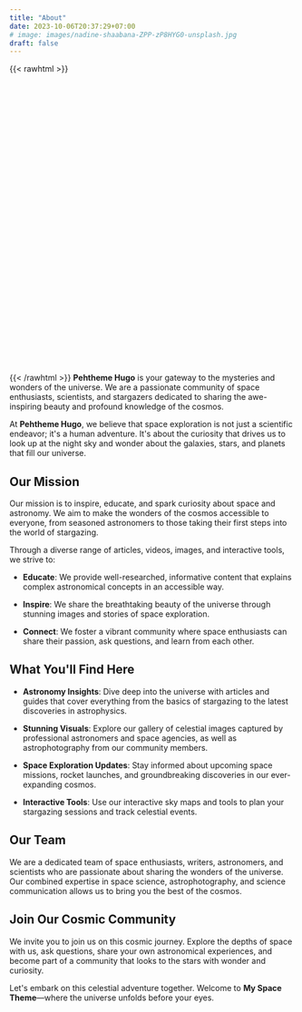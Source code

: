 ```yaml
---
title: "About"
date: 2023-10-06T20:37:29+07:00
# image: images/nadine-shaabana-ZPP-zP8HYG0-unsplash.jpg
draft: false
---
```

{{< rawhtml >}}
<div id="earth_div"></div>

<script src="https://www.webglearth.com/v2/api.js"></script>
<script>
  function initialize() {
    var earth = new WE.map('earth_div');
    WE.tileLayer('http://{s}.tile.openstreetmap.org/{z}/{x}/{y}.png',{
      attribution: ''
    }).addTo(earth);
  }
  window.onload = initialize;
</script>

<style>
  #earth_div {
    width: 100%;
    height: 500px; /* Adjust height as needed */
  }
</style>
{{< /rawhtml >}}
**Pehtheme Hugo** is your gateway to the mysteries and wonders of the universe. We are a passionate community of space enthusiasts, scientists, and stargazers dedicated to sharing the awe-inspiring beauty and profound knowledge of the cosmos.

At **Pehtheme Hugo**, we believe that space exploration is not just a scientific endeavor; it's a human adventure. It's about the curiosity that drives us to look up at the night sky and wonder about the galaxies, stars, and planets that fill our universe.

## Our Mission

Our mission is to inspire, educate, and spark curiosity about space and astronomy. We aim to make the wonders of the cosmos accessible to everyone, from seasoned astronomers to those taking their first steps into the world of stargazing.

Through a diverse range of articles, videos, images, and interactive tools, we strive to:

- **Educate**: We provide well-researched, informative content that explains complex astronomical concepts in an accessible way.

- **Inspire**: We share the breathtaking beauty of the universe through stunning images and stories of space exploration.

- **Connect**: We foster a vibrant community where space enthusiasts can share their passion, ask questions, and learn from each other.

## What You'll Find Here

- **Astronomy Insights**: Dive deep into the universe with articles and guides that cover everything from the basics of stargazing to the latest discoveries in astrophysics.

- **Stunning Visuals**: Explore our gallery of celestial images captured by professional astronomers and space agencies, as well as astrophotography from our community members.

- **Space Exploration Updates**: Stay informed about upcoming space missions, rocket launches, and groundbreaking discoveries in our ever-expanding cosmos.

- **Interactive Tools**: Use our interactive sky maps and tools to plan your stargazing sessions and track celestial events.

## Our Team

We are a dedicated team of space enthusiasts, writers, astronomers, and scientists who are passionate about sharing the wonders of the universe. Our combined expertise in space science, astrophotography, and science communication allows us to bring you the best of the cosmos.

## Join Our Cosmic Community

We invite you to join us on this cosmic journey. Explore the depths of space with us, ask questions, share your own astronomical experiences, and become part of a community that looks to the stars with wonder and curiosity.

Let's embark on this celestial adventure together. Welcome to **My Space Theme**—where the universe unfolds before your eyes.



<!-- {{< rawhtml >}}
<div id="earth_div"></div>

<script src="https://www.webglearth.com/v2/api.js"></script>
<script>
  function initialize() {
    var earth = new WE.map('earth_div');
    WE.tileLayer('http://{s}.tile.openstreetmap.org/{z}/{x}/{y}.png',{
      attribution: '© OpenStreetMap contributors'
    }).addTo(earth);
  }
  window.onload = initialize;
</script>

<style>
  #earth_div {
    width: 100%;
    height: 500px; /* Adjust height as needed */
  }
</style>
{{< /rawhtml >}} -->
